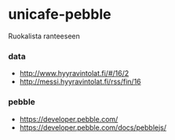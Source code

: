 # unicafe-pebble
Ruokalista ranteeseen

### data
* http://www.hyyravintolat.fi/#/16/2
* http://messi.hyyravintolat.fi/rss/fin/16

### pebble
* https://developer.pebble.com/
* https://developer.pebble.com/docs/pebblejs/

